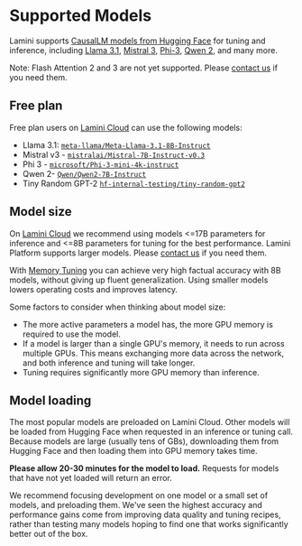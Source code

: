 # Supported Models

Lamini supports [CausalLM models from Hugging Face](https://huggingface.co/docs/transformers/en/model_doc/auto#transformers.AutoModelForCausalLM) for tuning and inference, including [Llama 3.1](https://huggingface.co/docs/transformers/v4.42.0/en/model_doc/llama3), [Mistral 3](https://huggingface.co/docs/transformers/v4.42.0/en/model_doc/mistral), [Phi-3](https://huggingface.co/docs/transformers/main/en/model_doc/phi3), [Qwen 2](https://huggingface.co/docs/transformers/main/en/model_doc/qwen2), and many more.

Note: Flash Attention 2 and 3 are not yet supported. Please [contact us](https://www.lamini.ai/contact) if you need them.

## Free plan

Free plan users on [Lamini Cloud](https://app.lamini.ai) can use the following models:

- Llama 3.1: [`meta-llama/Meta-Llama-3.1-8B-Instruct`](https://huggingface.co/meta-llama/Meta-Llama-3.1-8B-Instruct)
- Mistral v3 - [`mistralai/Mistral-7B-Instruct-v0.3`](https://huggingface.co/mistralai/Mistral-7B-Instruct-v0.3)
- Phi 3 - [`microsoft/Phi-3-mini-4k-instruct`](https://huggingface.co/Phi-3-mini-4k-instruct)
- Qwen 2- [`Qwen/Qwen2-7B-Instruct`](https://huggingface.co/Qwen/Qwen2-7B-Instruct)
- Tiny Random GPT-2 [`hf-internal-testing/tiny-random-gpt2`](https://huggingface.co/hf-internal-testing/tiny-random-gpt2)

## Model size

On [Lamini Cloud](https://app.lamini.ai) we recommend using models <=17B parameters for inference and <=8B parameters for tuning for the best performance. Lamini Platform supports larger models. Please [contact us](https://www.lamini.ai/contact) if you need them.

With [Memory Tuning](tuning/memory_tuning.md) you can achieve very high factual accuracy with 8B models, without giving up fluent generalization. Using smaller models lowers operating costs and improves latency.

Some factors to consider when thinking about model size:

- The more active parameters a model has, the more GPU memory is required to use the model. 
- If a model is larger than a single GPU's memory, it needs to run across multiple GPUs. This means exchanging more data across the network, and both inference and tuning will take longer. 
- Tuning requires significantly more GPU memory than inference.

## Model loading

The most popular models are preloaded on Lamini Cloud. Other models will be loaded from Hugging Face when requested in an inference or tuning call. Because models are large (usually tens of GBs), downloading them from Hugging Face and then loading them into GPU memory takes time. 

**Please allow 20-30 minutes for the model to load.** Requests for models that have not yet loaded will return an error.

We recommend focusing development on one model or a small set of models, and preloading them. We've seen the highest accuracy and performance gains come from improving data quality and tuning recipes, rather than testing many models hoping to find one that works significantly better out of the box.